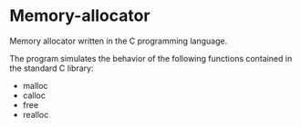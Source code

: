 # Memory-allocator
Memory allocator written in the C programming language. 

The program simulates the behavior of the following functions contained in the standard C library:
* malloc
* calloc
* free 
* realloc
